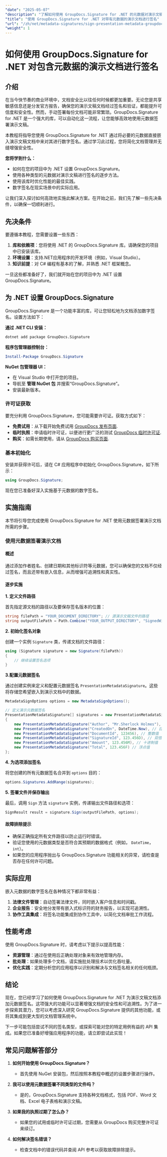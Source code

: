 ```yaml
---
"date": "2025-05-07"
"description": "了解如何使用 GroupDocs.Signature for .NET 的元数据对演示文稿进行数字签名。增强文档安全性并简化工作流程。"
"title": "使用 GroupDocs.Signature for .NET 对带有元数据的演示文档进行签名"
"url": "/zh/net/metadata-signatures/sign-presentation-metadata-groupdocs-signature-net/"
"weight": 1
---
```


# 如何使用 GroupDocs.Signature for .NET 对包含元数据的演示文档进行签名

## 介绍

在当今快节奏的商业环境中，文档安全比以往任何时候都更加重要。无论您是共享敏感信息还是分发官方报告，确保您的演示文稿文档经过签名和验证，都能提升可信度和安全性。然而，手动签署每份文档可能非常繁琐。GroupDocs.Signature for .NET 是一个强大的库，可以自动化这一流程，让您能够高效地使用元数据签署演示文稿。

本教程将指导您使用 GroupDocs.Signature for .NET 通过将必要的元数据直接嵌入演示文稿文档中来对其进行数字签名。通过学习此过程，您将简化文档管理并无缝增强安全性。

**您将学到什么：**
- 如何在您的项目中为 .NET 设置 GroupDocs.Signature。
- 使用各种类型的元数据对演示文稿进行签名的逐步方法。
- 使用该库时优化性能的最佳实践。
- 数字签名在现实场景中的实际应用。

让我们深入探讨如何高效地实施此解决方案。在开始之前，我们先了解一些先决条件，以确保一切顺利进行。

## 先决条件

要遵循本教程，您需要设置一些东西：

1. **库和依赖项**：您将使用 .NET 的 GroupDocs.Signature 库。请确保您的项目中已安装该库。
2. **环境设置**：支持.NET应用程序的开发环境（例如，Visual Studio）。
3. **知识前提**：对 C# 编程有基本的了解，并熟悉 .NET 框架概念。

一旦这些都准备好了，我们就开始在您的项目中为 .NET 设置 GroupDocs.Signature。

## 为 .NET 设置 GroupDocs.Signature

GroupDocs.Signature 是一个功能丰富的库，可让您轻松地为文档添加数字签名。设置方法如下：

**通过 .NET CLI 安装：**
```bash
dotnet add package GroupDocs.Signature
```

**程序包管理器控制台：**
```powershell
Install-Package GroupDocs.Signature
```

**NuGet 包管理器 UI：**
- 在 Visual Studio 中打开您的项目。
- 导航至 **管理 NuGet 包** 并搜索“GroupDocs.Signature”。
- 安装最新版本。

### 许可证获取

要充分利用 GroupDocs.Signature，您可能需要许可证。获取方式如下：

- **免费试用**：从下载开始免费试用 [GroupDocs 发布页面](https://releases。groupdocs.com/signature/net/).
- **临时执照**：申请临时许可证，以便进行更广泛的测试 [GroupDocs 临时许可证](https://purchase。groupdocs.com/temporary-license/).
- **购买**：如需长期使用，请从 [GroupDocs 购买页面](https://purchase。groupdocs.com/buy).

### 基本初始化

安装并获得许可后，请在 C# 应用程序中初始化 GroupDocs.Signature，如下所示：

```csharp
using GroupDocs.Signature;
```

现在您已准备好深入实施基于元数据的数字签名。

## 实施指南

本节将引导您完成使用 GroupDocs.Signature for .NET 使用元数据签署演示文档所需的步骤。 

### 使用元数据签署演示文档

#### 概述

通过添加作者姓名、创建日期和其他标识符等元数据，您可以确保您的文档不仅经过签名，而且还带有嵌入信息，从而增强可追溯性和真实性。

#### 逐步实施

**1. 定义文件路径**

首先指定源文档的路径以及要保存签名版本的位置：

```csharp
string filePath = "YOUR_DOCUMENT_DIRECTORY"; // 源演示文稿文件的路径
string outputFilePath = Path.Combine("YOUR_OUTPUT_DIRECTORY", "SignedWithMetadata.pptx");
```

**2. 初始化签名对象**

创建一个实例 `Signature` 类，传递文档的文件路径：

```csharp
using (Signature signature = new Signature(filePath))
{
    // 继续设置签名选项
}
```

**3.配置元数据签名**

通过创建实例来定义和配置元数据签名 `PresentationMetadataSignature`。这些将存储您希望嵌入到演示文档中的数据。

```csharp
MetadataSignOptions options = new MetadataSignOptions();

// 定义演示元数据签名
PresentationMetadataSignature[] signatures = new PresentationMetadataSignature[]
{
    new PresentationMetadataSignature("Author", "Mr.Sherlock Holmes"), // 字符串值
    new PresentationMetadataSignature("CreatedOn", DateTime.Now), // 日期时间值
    new PresentationMetadataSignature("DocumentId", 123456), // 整数值
    new PresentationMetadataSignature("SignatureId", 123.456D), // 双倍值
    new PresentationMetadataSignature("Amount", 123.456M), // 十进制值
    new PresentationMetadataSignature("Total", 123.456F) // 浮点值
};
```

**4. 为选项添加签名**

将您创建的所有元数据签名合并到 `options` 目的：

```csharp
options.Signatures.AddRange(signatures);
```

**5. 签署文件并保存输出**

最后，调用 `Sign` 方法 `signature` 实例，传递输出文件路径和选项：

```csharp
SignResult result = signature.Sign(outputFilePath, options);
```

#### 故障排除提示

- 确保正确指定所有文件路径以防止运行时错误。
- 验证您使用的元数据类型是否符合其预期的数据格式（例如， `DateTime`， `int`）。
- 如果您的应用程序抛出与 GroupDocs.Signature 功能相关的异常，请检查是否存在任何许可问题。

## 实际应用

嵌入元数据的数字签名在各种情况下都非常有益：

1. **法律文件管理**：自动签署法律文件，同时嵌入客户信息和时间戳。
2. **企业报告**：安全地分发带有嵌入式标识符的财务报告，以实现可追溯性。
3. **协作工具集成**：将签名功能集成到协作工具中，以简化文档审批工作流程。

## 性能考虑

使用 GroupDocs.Signature 时，请考虑以下提示以提高性能：

- **资源管理**：通过在使用后正确处理对象来有效地管理内存。
- **批处理**：如果处理多个文档，请实施批处理技术以优化吞吐量。
- **优化实践**：定期分析您的应用程序以识别和解决与文档签名相关的任何瓶颈。

## 结论

现在，您已经学习了如何使用 GroupDocs.Signature for .NET 为演示文稿文档添加元数据签名。这项强大的功能可以显著增强文档的安全性和可追溯性。为了进一步探索其潜力，您可以考虑深入研究 GroupDocs.Signature 提供的其他功能，或将其集成到更大型的文档管理系统中。

下一步可能包括尝试不同的签名类型，或探索可能对您的特定用例有益的 API 集成。如果您已准备好增强应用程序的功能，请立即尝试此实现！

## 常见问题解答部分

1. **如何开始使用 GroupDocs.Signature？**
   - 首先使用 NuGet 安装包，然后按照本教程中概述的设置步骤进行操作。

2. **我可以使用元数据签署不同类型的文件吗？**
   - 是的，GroupDocs.Signature 支持各种文档格式，包括 PDF、Word 文档、Excel 电子表格和演示文稿。

3. **如果我的执照过期了怎么办？**
   - 如果您的试用或临时许可证过期，您需要从 GroupDocs 购买完整许可证来续订。

4. **如何解决签名错误？**
   - 检查文档中的错误代码并查阅 API 参考以获取故障排除提示。